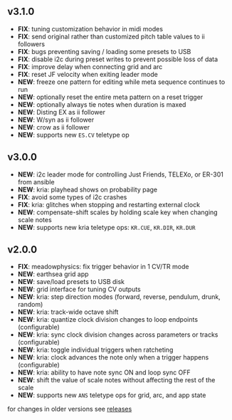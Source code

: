 ## v3.1.0
- **FIX**: tuning customization behavior in midi modes
- **FIX**: send original rather than customized pitch table values to ii followers
- **FIX**: bugs preventing saving / loading some presets to USB
- **FIX**: disable i2c during preset writes to prevent possible loss of data
- **FIX**: improve delay when connecting grid and arc
- **FIX**: reset JF velocity when exiting leader mode
- **NEW**: freeze one pattern for editing while meta sequence continues to run
- **NEW**: optionally reset the entire meta pattern on a reset trigger
- **NEW**: optionally always tie notes when duration is maxed
- **NEW**: Disting EX as ii follower
- **NEW**: W/syn as ii follower
- **NEW**: crow as ii follower
- **NEW**: supports new `ES.CV` teletype op


## v3.0.0

- **NEW**: i2c leader mode for controlling Just Friends, TELEXo, or ER-301 from ansible
- **NEW**: kria: playhead shows on probability page
- **FIX**: avoid some types of i2c crashes
- **FIX**: kria: glitches when stopping and restarting external clock
- **NEW**: compensate-shift scales by holding scale key when changing scale notes
- **NEW**: supports new kria teletype ops: `KR.CUE`, `KR.DIR`, `KR.DUR`


## v2.0.0

- **FIX**: meadowphysics: fix trigger behavior in 1 CV/TR mode
- **NEW**: earthsea grid app
- **NEW**: save/load presets to USB disk
- **NEW**: grid interface for tuning CV outputs
- **NEW**: kria: step direction modes (forward, reverse, pendulum, drunk, random)
- **NEW**: kria: track-wide octave shift
- **NEW**: kria: quantize clock division changes to loop endpoints (configurable)
- **NEW**: kria: sync clock division changes across parameters or tracks (configurable)
- **NEW**: kria: toggle individual triggers when ratcheting
- **NEW**: kria: clock advances the note only when a trigger happens (configurable)
- **NEW**: kria: ability to have note sync ON and loop sync OFF
- **NEW**: shift the value of scale notes without affecting the rest of the scale
- **NEW**: supports new `ANS` teletype ops for grid, arc, and app state


for changes in older versions see [releases](https://github.com/monome/ansible/releases)
